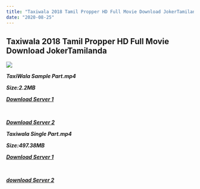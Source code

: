 ```yaml
---
title: "Taxiwala 2018 Tamil Propper HD Full Movie Download JokerTamilanda"
date: "2020-08-25"
---
```


## Taxiwala 2018 Tamil Propper HD Full Movie Download JokerTamilanda

![](https://images.moviebuff.com/2fa31e3a-54ac-4c75-b02a-f23991779839?w=1000)

**_TaxiWala Sample Part.mp4_**

**_Size:2.2MB_**

**_[Download Server 1](http://b7.wetransfer.vip/files/Tamil{b337cb003d07febca875724d018e20f8c1927a284fdd439ea607fcc650de5bb7}20Movies/Tamil{b337cb003d07febca875724d018e20f8c1927a284fdd439ea607fcc650de5bb7}202018{b337cb003d07febca875724d018e20f8c1927a284fdd439ea607fcc650de5bb7}20Movies/Taxiwala{b337cb003d07febca875724d018e20f8c1927a284fdd439ea607fcc650de5bb7}20(2018)/Taxiwala{b337cb003d07febca875724d018e20f8c1927a284fdd439ea607fcc650de5bb7}20(2018){b337cb003d07febca875724d018e20f8c1927a284fdd439ea607fcc650de5bb7}20HD{b337cb003d07febca875724d018e20f8c1927a284fdd439ea607fcc650de5bb7}20DVDRip/Taxiwala{b337cb003d07febca875724d018e20f8c1927a284fdd439ea607fcc650de5bb7}20(2018){b337cb003d07febca875724d018e20f8c1927a284fdd439ea607fcc650de5bb7}20Sample{b337cb003d07febca875724d018e20f8c1927a284fdd439ea607fcc650de5bb7}20(640x360).mp4)_**

**_[  
](http://b7.wetransfer.vip/files/Tamil{b337cb003d07febca875724d018e20f8c1927a284fdd439ea607fcc650de5bb7}20Movies/Tamil{b337cb003d07febca875724d018e20f8c1927a284fdd439ea607fcc650de5bb7}202018{b337cb003d07febca875724d018e20f8c1927a284fdd439ea607fcc650de5bb7}20Movies/Taxiwala{b337cb003d07febca875724d018e20f8c1927a284fdd439ea607fcc650de5bb7}20(2018)/Taxiwala{b337cb003d07febca875724d018e20f8c1927a284fdd439ea607fcc650de5bb7}20(2018){b337cb003d07febca875724d018e20f8c1927a284fdd439ea607fcc650de5bb7}20HD{b337cb003d07febca875724d018e20f8c1927a284fdd439ea607fcc650de5bb7}20DVDRip/Taxiwala{b337cb003d07febca875724d018e20f8c1927a284fdd439ea607fcc650de5bb7}20(2018){b337cb003d07febca875724d018e20f8c1927a284fdd439ea607fcc650de5bb7}20Sample{b337cb003d07febca875724d018e20f8c1927a284fdd439ea607fcc650de5bb7}20(640x360).mp4)_**

**_[Download Server 2](http://b7.wetransfer.vip/files/Tamil{b337cb003d07febca875724d018e20f8c1927a284fdd439ea607fcc650de5bb7}20Movies/Tamil{b337cb003d07febca875724d018e20f8c1927a284fdd439ea607fcc650de5bb7}202018{b337cb003d07febca875724d018e20f8c1927a284fdd439ea607fcc650de5bb7}20Movies/Taxiwala{b337cb003d07febca875724d018e20f8c1927a284fdd439ea607fcc650de5bb7}20(2018)/Taxiwala{b337cb003d07febca875724d018e20f8c1927a284fdd439ea607fcc650de5bb7}20(2018){b337cb003d07febca875724d018e20f8c1927a284fdd439ea607fcc650de5bb7}20HD{b337cb003d07febca875724d018e20f8c1927a284fdd439ea607fcc650de5bb7}20DVDRip/Taxiwala{b337cb003d07febca875724d018e20f8c1927a284fdd439ea607fcc650de5bb7}20(2018){b337cb003d07febca875724d018e20f8c1927a284fdd439ea607fcc650de5bb7}20Sample{b337cb003d07febca875724d018e20f8c1927a284fdd439ea607fcc650de5bb7}20(640x360).mp4)_**

**_Taxiwala Single Part.mp4_**

**_Size:497.38MB_**

**_[Download Server 1](http://c7.wetransfer.vip/files/Sadugudu{b337cb003d07febca875724d018e20f8c1927a284fdd439ea607fcc650de5bb7}20Vandi{b337cb003d07febca875724d018e20f8c1927a284fdd439ea607fcc650de5bb7}20[Taxiwala]{b337cb003d07febca875724d018e20f8c1927a284fdd439ea607fcc650de5bb7}20(2018).mp4)_**

**_[  
](http://c7.wetransfer.vip/files/Sadugudu{b337cb003d07febca875724d018e20f8c1927a284fdd439ea607fcc650de5bb7}20Vandi{b337cb003d07febca875724d018e20f8c1927a284fdd439ea607fcc650de5bb7}20[Taxiwala]{b337cb003d07febca875724d018e20f8c1927a284fdd439ea607fcc650de5bb7}20(2018).mp4)_**

**_[download Server 2](http://c7.wetransfer.vip/files/Sadugudu{b337cb003d07febca875724d018e20f8c1927a284fdd439ea607fcc650de5bb7}20Vandi{b337cb003d07febca875724d018e20f8c1927a284fdd439ea607fcc650de5bb7}20[Taxiwala]{b337cb003d07febca875724d018e20f8c1927a284fdd439ea607fcc650de5bb7}20(2018).mp4)_**
